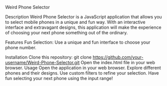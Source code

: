Weird Phone Selector

Description
Weird Phone Selector is a JavaScript application that allows you to select mobile phones in a unique and fun way. With an interactive interface and extravagant designs, this application will make the experience of choosing your next phone something out of the ordinary.

Features
Fun Selection: Use a unique and fun interface to choose your phone number.

Installation
Clone this repository: git clone https://github.com/your-username/Weird-Phone-Selector.git
Open the index.html file in your web browser.
Usage
Open the application in your web browser.
Explore different phones and their designs.
Use custom filters to refine your selection.
Have fun selecting your next phone using the input range!

